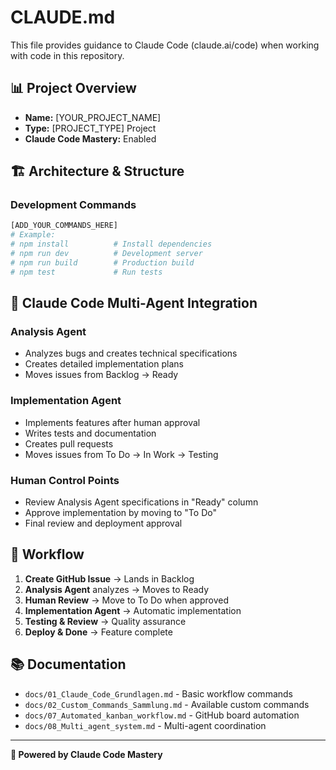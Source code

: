 # CLAUDE.md

This file provides guidance to Claude Code (claude.ai/code) when working with code in this repository.

## 📊 Project Overview
- **Name:** [YOUR_PROJECT_NAME]
- **Type:** [PROJECT_TYPE] Project
- **Claude Code Mastery:** Enabled

## 🏗️ Architecture & Structure

### Development Commands
```bash
[ADD_YOUR_COMMANDS_HERE]
# Example:
# npm install          # Install dependencies
# npm run dev          # Development server
# npm run build        # Production build
# npm test             # Run tests
```

## 🎯 Claude Code Multi-Agent Integration

### Analysis Agent
- Analyzes bugs and creates technical specifications
- Creates detailed implementation plans
- Moves issues from Backlog → Ready

### Implementation Agent
- Implements features after human approval
- Writes tests and documentation
- Creates pull requests
- Moves issues from To Do → In Work → Testing

### Human Control Points
- Review Analysis Agent specifications in "Ready" column
- Approve implementation by moving to "To Do"
- Final review and deployment approval

## 🚀 Workflow

1. **Create GitHub Issue** → Lands in Backlog
2. **Analysis Agent** analyzes → Moves to Ready
3. **Human Review** → Move to To Do when approved
4. **Implementation Agent** → Automatic implementation
5. **Testing & Review** → Quality assurance
6. **Deploy & Done** → Feature complete

## 📚 Documentation

- `docs/01_Claude_Code_Grundlagen.md` - Basic workflow commands
- `docs/02_Custom_Commands_Sammlung.md` - Available custom commands  
- `docs/07_Automated_kanban_workflow.md` - GitHub board automation
- `docs/08_Multi_agent_system.md` - Multi-agent coordination

---

**🤖 Powered by Claude Code Mastery**